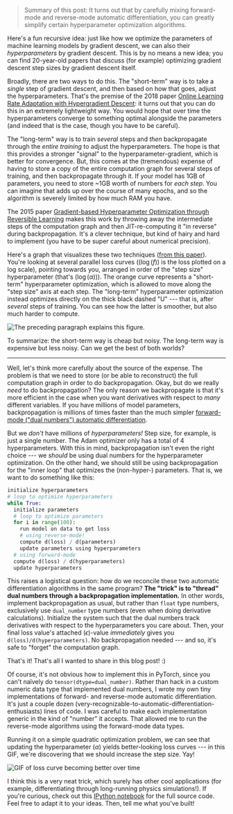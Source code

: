 >  Summary of this post: It turns out that by carefully mixing forward-mode and
>  reverse-mode automatic differentiation, you can greatly simplify certain
>  hyperparameter optimization algorithms.

Here's a fun recursive idea: just like how we optimize the parameters of
machine learning models by gradient descent, we can also their
_hyperparameters_ by gradient descent. This is by no means a new idea; you can
find 20-year-old papers that discuss (for example) optimizing gradient descent
step sizes by gradient descent itself.

Broadly, there are two ways to do this. The "short-term" way is to take a
_single_  step of gradient descent, and then based on how that goes, adjust the
hyperparameters. That's the premise of the 2018 paper [Online Learning Rate
Adaptation with Hypergradient Descent](https://arxiv.org/abs/1703.04782): it
turns out that you can do this in an extremely lightweight way. You would hope
that over time the hyperparameters converge to something optimal alongside the
parameters (and indeed that is the case, though you have to be careful).

The "long-term" way is to train _several_ steps and _then_ backpropagate
through the _entire training_ to adjust the hyperparameters. The hope is that
this provides a stronger "signal" to the hyperparameter-gradient, which is
better for convergence. But, this comes at the (tremendous) expense of having
to store a copy of the entire computation graph for several steps of training,
and then backpropagate through it. If your model has 1GB of parameters, you
need to store ~1GB worth of numbers for _each step_. You can imagine that adds
up over the course of many epochs, and so the algorithm is severely limited by
how much RAM you have.

The 2015 paper [Gradient-based Hyperparameter Optimization through Reversible
Learning](https://arxiv.org/abs/1502.03492) makes this work by throwing away
the intermediate steps of the computation graph and then JIT-re-computing it
"in reverse" during backpropagation. It's a clever technique, but kind of hairy
and hard to implement (you have to be super careful about numerical precision).

Here's a graph that visualizes these two techniques ([from this
paper](https://arxiv.org/abs/1909.13371)). You're looking at several parallel
loss curves (($\log(f)$) is the loss plotted on a log scale), pointing towards
you, arranged in order of the "step size" hyperparameter
(that's ($\log(\alpha)$)). The orange curve represents a "short-term"
hyperparameter optimization, which is allowed to move along the "step size"
axis at each step. The "long-term" hyperparameter optimization instead
optimizes directly on the thick black dashed "U" --- that is, after _several_
steps of training. You can see how the latter is smoother, but also much harder
to compute.

![The preceding paragraph explains this
figure.](static/hybrid-hyperoptimization/fig-metasurface.png)

To summarize: the short-term way is cheap but noisy. The long-term way is
expensive but less noisy. Can we get the best of both worlds?

---

Well, let's think more carefully about the source of the expense. The problem
is that we need to store (or be able to reconstruct) the full computation graph
in order to do backpropagation. Okay, but do we really _need_ to do
backpropagation? The only reason we backpropagate is that it's more efficient
in the case when you want derivatives with respect to _many_ different
variables. If you have millions of model parameters, backpropagation is
millions of times faster than the much simpler [forward-mode ("dual numbers")
automatic
differentiation](https://en.wikipedia.org/wiki/Automatic_differentiation#Automatic_differentiation_using_dual_numbers).

But we _don't_ have millions of _hyperparameters!_ Step size, for example, is
just a single number. The Adam optimizer only has a total of 4 hyperparameters.
With this in mind, backpropagation isn't even the right choice --- we _should_
be using dual numbers for the hyperparameter optimization. On the other hand,
we should still be using backpropagation for the "inner loop" that optimizes
the (non-hyper-) parameters. That is, we want to do something like this:

```python
initialize hyperparameters
# loop to optimize hyperparameters
while True:
  initialize parameters
  # loop to optimize parameters
  for i in range(100):
    run model on data to get loss
    # using reverse-mode!
    compute d(loss) / d(parameters)
    update parameters using hyperparameters
  # using forward-mode
  compute d(loss) / d(hyperparameters)
  update hyperparameters
```

This raises a logistical question: how do we reconcile these two automatic
differentiation algorithms in the same program? **The "trick" is to "thread"
dual numbers through a backpropagation implementation.** In other words,
implement backpropagation as usual, but rather than `float` type numbers,
exclusively use `dual_number` type numbers (even when doing derivative
calculations). Initialize the system such that the dual numbers track
derivatives with respect to the hyperparameters you care about. Then, your
final loss value's attached ($\epsilon$)-value _immediately_ gives you
`d(loss)/d(hyperparameters)`. No backpropagation needed --- and so, it's safe
to "forget" the computation graph.

That's it! That's all I wanted to share in this blog post! :)

Of course, it's not obvious how to implement this in PyTorch, since you can't
naïvely do `tensor(dtype=dual_number)`. Rather than hack in a custom numeric
data type that implemented dual numbers, I wrote my own tiny implementations of
forward- and reverse-mode automatic differentiation. It's just a couple dozen
(very-recognizable-to-automatic-differentiation-enthusiasts) lines of code. I
was careful to make each implementation generic in the kind of "number" it
accepts. That allowed me to run the reverse-mode algorithms using the
forward-mode data types.

Running it on a simple quadratic optimization problem, we can see that updating
the hyperparameter ($\alpha$) yields better-looking loss curves --- in this
GIF, we're discovering that we should increase the step size. Yay!

![GIF of loss curve becoming better over
time](static/hybrid-hyperoptimization/loss.gif)

I think this is a very neat trick, which surely has other cool applications
(for example, differentiating through long-running physics simulations!). If
you're curious, check out this [IPython
notebook](static/hybrid-hyperoptimization/hybrid-hyperoptimization.ipynb) for
the full source code. Feel free to adapt it to your ideas. Then, tell me what
you've built!

